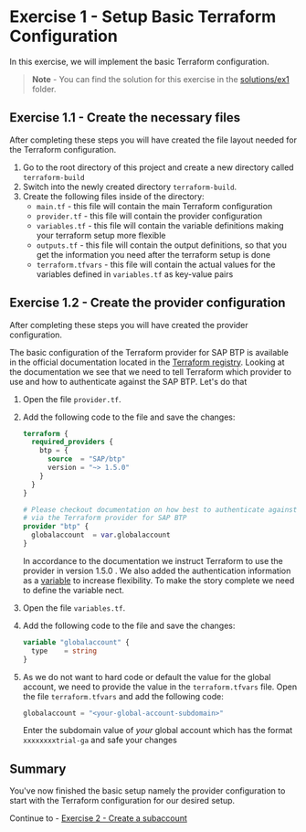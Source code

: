 # Exercise 1 - Setup Basic Terraform Configuration

In this exercise, we will implement the basic Terraform configuration.

> **Note** - You can find the solution for this exercise in the [solutions/ex1](../../solutions/ex1/) folder.

## Exercise 1.1 - Create the necessary files

After completing these steps you will have created the file layout needed for the Terraform configuration.

1. Go to the root directory of this project and create a new directory called `terraform-build`
1. Switch into the newly created directory `terraform-build`.
1. Create the following files inside of the directory:
    - `main.tf` - this file will contain the main Terraform configuration
    - `provider.tf` - this file will contain the provider configuration
    - `variables.tf` - this file will contain the variable definitions making your terraform setup more flexible
    - `outputs.tf` - this file will contain the output definitions, so that you get the information you need after the terraform setup is done
    - `terraform.tfvars` - this file will contain the actual values for the variables defined in `variables.tf` as key-value pairs

## Exercise 1.2 - Create the provider configuration

After completing these steps you will have created the provider configuration.

The basic configuration of the Terraform provider for SAP BTP is available in the official documentation located in the [Terraform registry](https://registry.terraform.io/providers/SAP/btp/latest/docs). Looking at the documentation we see that we need to tell Terraform which provider to use and how to authenticate against the SAP BTP. Let's do that

1. Open the file `provider.tf`.
1. Add the following code to the file and save the changes:

      ```terraform
      terraform {
        required_providers {
          btp = {
            source  = "SAP/btp"
            version = "~> 1.5.0"
          }
        }
      }
      
      # Please checkout documentation on how best to authenticate against SAP BTP
      # via the Terraform provider for SAP BTP
      provider "btp" {
        globalaccount  = var.globalaccount
      }
      ```

      In accordance to the documentation we instruct Terraform to use the provider in version 1.5.0 . We also added the authentication information as a [variable](https://developer.hashicorp.com/terraform/language/values/variables) to increase flexibility. To make the story complete we need to define the variable nect. 

1. Open the file `variables.tf`.
1. Add the following code to the file and save the changes:

    ```terraform
    variable "globalaccount" {
      type    = string
    }
    ```

1. As we do not want to hard code or default the value for the global account, we need to provide the value in the `terraform.tfvars` file. Open the file `terraform.tfvars` and add the following code:

    ```terraform
    globalaccount = "<your-global-account-subdomain>"
    ```

    Enter the subdomain value of *your* global account which has the format `xxxxxxxxtrial-ga` and safe your changes

## Summary

You've now finished the basic setup namely the provider configuration to start with the Terraform configuration for our desired setup.

Continue to - [Exercise 2 - Create a subaccount](../ex2/README.md)
